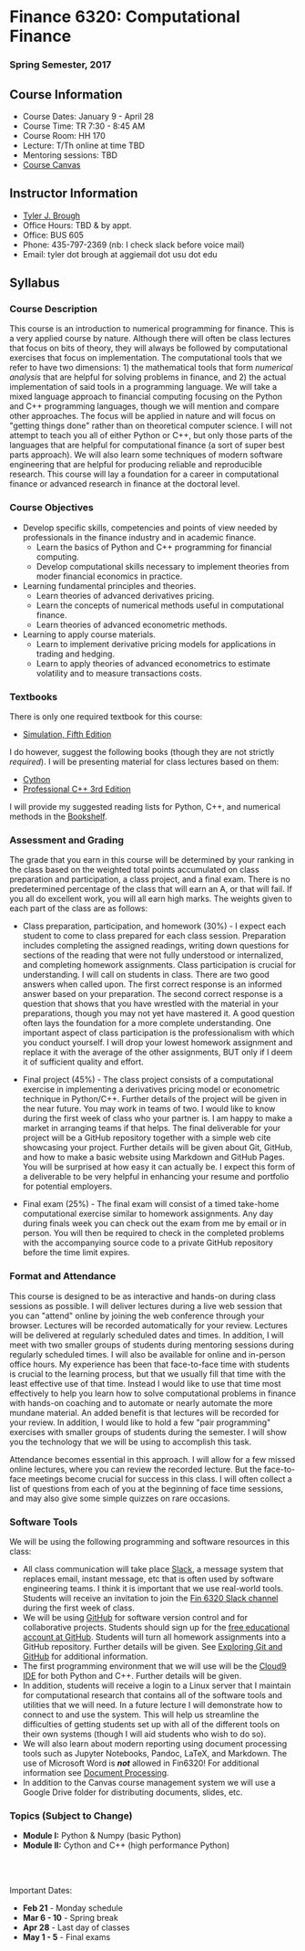 # Finance 6320: Computational Finance


### Spring Semester, 2017 


## Course Information

- Course Dates: January 9 - April 28
- Course Time: TR 7:30 - 8:45 AM
- Course Room: HH 170
- Lecture: T/Th online at time TBD
- Mentoring sessions: TBD
- [Course Canvas](https://usu.instructure.com/courses/443614)


## Instructor Information

- [Tyler J. Brough](http://tylerbrough.com)
- Office Hours: TBD & by appt.
- Office: BUS 605
- Phone: 435-797-2369 (nb: I check slack before voice mail)
- Email: tyler dot brough at aggiemail dot usu dot edu


## Syllabus


### Course Description

This course is an introduction to numerical programming for finance. This is a very applied course by nature.
Although there will often be class lectures that focus on bits of theory, they will always be followed by
computational exercises that focus on implementation. The computational tools that we refer to have two
dimensions: 1) the mathematical tools that form _numerical analysis_ that are helpful for solving problems in
finance, and 2) the actual implementation of said tools in a programming language. We will take a mixed language
approach to financial computing focusing on the Python and C++ programming languages, though we will mention
and compare other approaches. The focus will be applied in nature and will focus on "getting things done" rather than on
theoretical computer science. I will not attempt to teach you all of either Python or C++, but only those parts of the
languages that are helpful for computational finance (a sort of super best parts approach). We will also learn some
techniques of modern software engineering that are helpful for producing reliable and reproducible research. This course
will lay a foundation for a career in computational finance or advanced research in finance at the doctoral level.


### Course Objectives

- Develop specific skills, competencies and points of view needed by professionals in the finance industry and in
  academic finance.
	+ Learn the basics of Python and C++ programming for financial computing.
	+ Develop computational skills necessary to implement theories from moder financial economics in practice.
- Learning fundamental principles and theories.
	+ Learn theories of advanced derivatives pricing.
	+ Learn the concepts of numerical methods useful in computational finance.
	+ Learn theories of advanced econometric methods.
- Learning to apply course materials.
	+ Learn to implement derivative pricing models for applications in trading and hedging.
	+ Learn to apply theories of advanced econometrics to estimate volatility and to measure transactions costs.


### Textbooks

There is only one required textbook for this course:

- [Simulation, Fifth Edition](https://goo.gl/6x7eFw)

I do however, suggest the following books (though they are not strictly _required_). I will be presenting material for class lectures based on them:

- [Cython](https://goo.gl/mdSauz)
- [Professional C++ 3rd Edition](http://shop.oreilly.com/product/9781118858059.do)

I will provide my suggested reading lists for Python, C++, and numerical methods in the [Bookshelf](bookshelf.html).


### Assessment and Grading

The grade that you earn in this course will be determined by your ranking in the class based on the weighted total
points accumulated on class preparation and participation, a class project, and a final exam. There is no predetermined
percentage of the class that will earn an A, or that will fail. If you all do excellent work, you will all earn high
marks. The weights given to each part of the class are as follows:

- Class preparation, participation, and homework (30%) - I expect each student to come to class prepared for each class
  session. Preparation includes completing the assigned readings, writing down questions for sections of the reading
  that were not fully understood or internalized, and completing homework assignments. Class participation is crucial
  for understanding. I will call on students in class. There are two good answers when called upon. The first correct
  response is an informed answer based on your preparation. The second correct response is a question that shows that
  you have wrestled with the material in your preparations, though you may not yet have mastered it. A good question
  often lays the foundation for a more complete understanding. One important aspect of class participation is the
  professionalism with which you conduct yourself. I will drop your lowest homework assignment and replace it with the
  average of the other assignments, BUT only if I deem it of sufficient quality and effort. 

- Final project (45%) - The class project consists of a computational exercise in implementing a derivatives pricing
  model or econometric technique in Python/C++. Further details of the project will be given in the near future. You may
  work in teams of two. I would like to know during the first week of class who your partner is. I am happy to make a
  market in arranging teams if that helps. The final deliverable for your project will be a GitHub repository together
  with a simple web cite showcasing your project. Further details will be given about Git, GitHub, and how to make a
  basic website using Markdown and GitHub Pages. You will be surprised at how easy it can actually be. I expect this
  form of a deliverable to be very helpful in enhancing your resume and portfolio for potential employers.  

- Final exam (25%) - The final exam will consist of a timed take-home computational exercise similar to homework
  assignments. Any day during finals week you can check out the exam from me by email or in person. You will then be
  required to check in the completed problems with the accompanying source code to a private GitHub repository before the time limit expires. 


### Format and Attendance

This course is designed to be as interactive and hands-on during class sessions as possible. I will deliver lectures
during a live web session that you can "attend" online by joining the web conference through your browser. Lectures will
be recorded automatically for your review. Lectures will be delivered at regularly scheduled dates and times. In
addition, I will meet with two smaller groups of students during mentoring sessions during regularly scheduled times. I
will also be available for online and in-person office hours. My experience has been that face-to-face time with
students is crucial to the learning process, but that we usually fill that time with the least effective use of that
time. Instead I would like to use that time most effectively to help you learn how to solve computational problems in
finance with hands-on coaching and to automate or nearly automate the more mundane material. An added benefit is that
lectures will be recorded for your review. In addition, I would like to hold a few "pair programming" exercises with
smaller groups of students during the semester. I will show you the technology that we will be using to accomplish this
task. 

Attendance becomes essential in this approach. I will allow for a few missed online lectures, where you can review the
recorded lecture. But the face-to-face meetings become crucial for success in this class. I will often collect a list of
questions from each of you at the beginning of face time sessions, and may also give some simple quizzes on rare
occasions. 


### Software Tools

We will be using the following programming and software resources in this class:

- All class communication will take place [Slack](https://slack.com), a message system that replaces email, instant
  message, etc that is often used by software engineering teams. I think it is important that we use real-world tools.
  Students will receive an invitation to join the [Fin 6320 Slack channel](https://fin6320.slack.com) during the first
  week of class. 
- We will be using [GitHub](https://github.com) for software version control and for collaborative projects. Students
  should sign up for the [free educational account at GitHub](https://education.github.com/discount_requests/new).
  Students will turn all homework assignments into a GitHub repository. Further details will be given. See [Exploring
  Git and GitHub](git.md) for additional information.
- The first programming environment that we will use will be the [Cloud9 IDE](https://c9.io) for both Python and C++. Further details
  will be given. 
- In addition, students will receive a login to a Linux server that I maintain for computational research that contains
  all of the software tools and utilities that we will need. In a future lecture I will demonstrate how to connect to
  and use the system. This will help us streamline the difficulties of getting students set up with all of the different
  tools on their own systems (though I will aid students who wish to do so). 
- We will also learn about modern reporting using document processing tools such as Jupyter Notebooks, Pandoc, LaTeX,
  and Markdown. The use of Microsoft Word is ___not___ allowed in Fin6320! For additional information see [Document
  Processing](docs.md). 
- In addition to the Canvas course management system we will use a Google Drive folder for distributing documents,
  slides, etc. 


### Topics (Subject to Change)

- __Module I:__ Python & Numpy (basic Python)
- __Module II:__ Cython and C++ (high performance Python)

<br>
<br>

Important Dates:

- __Feb 21__ - Monday schedule
- __Mar 6 - 10__ - Spring break
- __Apr 28__ - Last day of classes
- __May 1 - 5__ - Final exams
